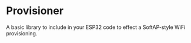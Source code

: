 # Provisioner
A basic library to include in your ESP32 code to effect a SoftAP-style WiFi provisioning.
